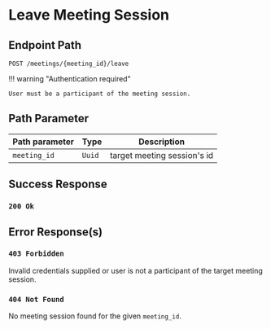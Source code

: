 # Leave Meeting Session

## Endpoint Path

`POST /meetings/{meeting_id}/leave`

!!! warning "Authentication required"

	User must be a participant of the meeting session.

## Path Parameter

| Path parameter | Type   | Description                 |
|----------------|--------|-----------------------------|
| `meeting_id`   | `Uuid` | target meeting session's id |

## Success Response

### `200 Ok`

## Error Response(s)

### `403 Forbidden`

Invalid credentials supplied or user is not a participant of the target meeting
session.

### `404 Not Found`

No meeting session found for the given `meeting_id`.
